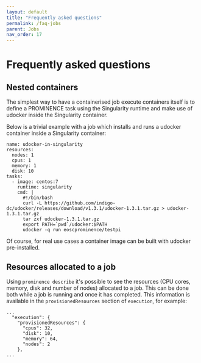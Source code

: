 ```yaml
---
layout: default
title: "Frequently asked questions"
permalink: /faq-jobs
parent: Jobs
nav_order: 17
---
```

# Frequently asked questions
## Nested containers
The simplest way to have a containerised job execute containers itself is to define a PROMINENCE task using
the Singularity runtime and
make use of udocker inside the Singularity container.

Below is a trivial example with a job which installs and runs a udocker container inside a Singularity container:
```
name: udocker-in-singularity
resources:
  nodes: 1
  cpus: 1
  memory: 1
  disk: 10
tasks:
  - image: centos:7
    runtime: singularity
    cmd: |
      #!/bin/bash
      curl -L https://github.com/indigo-dc/udocker/releases/download/v1.3.1/udocker-1.3.1.tar.gz > udocker-1.3.1.tar.gz
      tar zxf udocker-1.3.1.tar.gz
      export PATH=`pwd`/udocker:$PATH
      udocker -q run eoscprominence/testpi
```
Of course, for real use cases a container image can be built with udocker pre-installed.

## Resources allocated to a job
Using `prominence describe` it's possible to see the resources (CPU cores, memory, disk and number of nodes) allocated to a job. This
can be done both while a job is running and once it has completed. This information is available in the `provisionedResources`
section of `execution`, for example:
```
...
  "execution": {
    "provisionedResources": {
      "cpus": 32,
      "disk": 10,
      "memory": 64,
      "nodes": 2
    },
...
```
